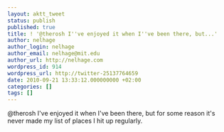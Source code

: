 ```yaml
---
layout: aktt_tweet
status: publish
published: true
title: ! '@therosh I''ve enjoyed it when I''ve been there, but...'
author: nelhage
author_login: nelhage
author_email: nelhage@mit.edu
author_url: http://nelhage.com
wordpress_id: 914
wordpress_url: http://twitter-25137764659
date: 2010-09-21 13:33:12.000000000 +02:00
categories: []
tags: []
---
```

@therosh I've enjoyed it when I've been there, but for some reason it's never made my list of places I hit up regularly.
